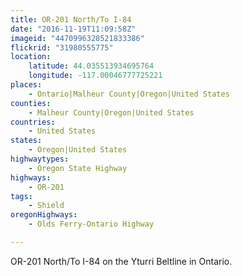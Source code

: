 ```yaml
---
title: OR-201 North/To I-84
date: "2016-11-19T11:09:58Z"
imageid: "4470996328521833386"
flickrid: "31980555775"
location:
    latitude: 44.035513934695764
    longitude: -117.00046777725221
places:
    - Ontario|Malheur County|Oregon|United States
counties:
    - Malheur County|Oregon|United States
countries:
    - United States
states:
    - Oregon|United States
highwaytypes:
    - Oregon State Highway
highways:
    - OR-201
tags:
    - Shield
oregonHighways:
    - Olds Ferry-Ontario Highway

---
```

OR-201 North/To I-84 on the Yturri Beltline in Ontario.